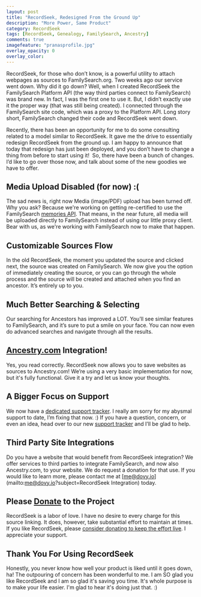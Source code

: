 ```yaml
---
layout: post
title: "RecordSeek, Redesigned From the Ground Up"
description: "More Power, Same Product"
category: RecordSeek
tags: [RecordSeek, Genealogy, FamilySearch, Ancestry]
comments: true
imagefeature: "pranasprofile.jpg"
overlay_opacity: 0
overlay_color: 
---
```


RecordSeek, for those who don’t know, is a powerful utility to attach webpages as sources to FamilySearch.org. Two weeks ago our service went down. Why did it go down? Well, when I created RecordSeek the FamilySearch Platform API (the way third parties connect to FamilySearch) was brand new. In fact, I was the first one to use it. But, I didn’t exactly use it the proper way (that was still being created). I connected through the FamilySearch site code, which was a proxy to the Platform API. Long story short, FamilySearch changed their code and RecordSeek went down.

Recently, there has been an opportunity for me to do some consulting related to a model similar to RecordSeek. It gave me the drive to essentially redesign RecordSeek from the ground up. I am happy to announce that today that redesign has just been deployed, and you don’t have to change a thing from before to start using it!  So, there have been a bunch of changes. I’d like to go over those now, and talk about some of the new goodies we have to offer.

## Media Upload Disabled (for now)  :(
The sad news is, right now Media (image/PDF) upload has been turned off. Why you ask? Because we're working on getting re-certified to use the FamilySearch [memories API](https://familysearch.org/photos/). That means, in the near future, all media will be uploaded directly to FamilySearch instead of using our little proxy client. Bear with us, as we're working with FamilySearch now to make that happen.

## Customizable Sources Flow
In the old RecordSeek, the moment you updated the source and clicked next, the source was created on FamilySearch. We now give you the option of immediately creating the source, or you can go through the whole process and the source will be created and attached when you find an ancestor. It’s entirely up to you.

## Much Better Searching & Selecting
Our searching for Ancestors has improved a LOT. You’ll see similar features to FamilySearch, and it’s sure to put a smile on your face. You can now even do advanced searches and navigate through all the results.

## [Ancestry.com](http://ancestry.com) Integration!
Yes, you read correctly. RecordSeek now allows you to save websites as sources to Ancestry.com! We’re using a very basic implementation for now, but it's fully functional. Give it a try and let us know your thoughts.

## A Bigger Focus on Support
We now have a [dedicated support tracker](https://github.com/dovy/recordseek/issues). I really am sorry for my abysmal support to date, I’m fixing that now.  :)  If you have a question, concern, or even an idea, head over to our new [support tracker](https://github.com/dovy/recordseek/issues) and I’ll be glad to help.

## Third Party Site Integrations
Do you have a website that would benefit from RecordSeek integration? We offer services to third parties to integrate FamilySearch, and now also Ancestry.com, to your website. We do request a donation for that use. If you would like to learn more, please contact me at [me@dovy.io](mailto:me@dovy.io?subject=RecordSeek Integration) today.

## Please [Donate](https://www.paypal.com/cgi-bin/webscr?cmd=_s-xclick&hosted_button_id=TWXLZKGQZJFZY) to the Project
RecordSeek is a labor of love. I have no desire to every charge for this source linking. It does, however, take substantial effort to maintain at times. If you like RecordSeek, please [consider donating to keep the effort live](https://www.paypal.com/cgi-bin/webscr?cmd=_s-xclick&hosted_button_id=TWXLZKGQZJFZY). I appreciate your support.

## Thank You For Using RecordSeek
Honestly, you never know how well your product is liked until it goes down, ha! The outpouring of concern has been wonderful to me. I am SO glad you like RecordSeek and I am so glad it's saving you time. It's whole purpose is to make your life easier. I'm glad to hear it's doing just that.  :)
